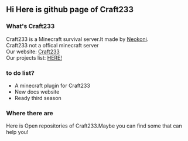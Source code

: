 ## Hi Here is github page of Craft233
### What's Craft233
Craft233 is a Minecraft survival server.It made by [Neokoni](https://github.com/neokoni).  
Craft233 not a offical minecraft server  
Our website: [Craft233](https://www.craft233.top)  
Our projects list: [HERE!](https://github.com/Craft233MC/projects-list/blob/main/README.md)

### to do list?
- A minecraft plugin for Craft233  
- New docs website  
- Ready third season
### Where there are
Here is Open repositories of Craft233.Maybe you can find some that can help you!

<!--

**Here are some ideas to get you started:**

🙋‍♀️ A short introduction - what is your organization all about?
🌈 Contribution guidelines - how can the community get involved?
👩‍💻 Useful resources - where can the community find your docs? Is there anything else the community should know?
🍿 Fun facts - what does your team eat for breakfast?
🧙 Remember, you can do mighty things with the power of [Markdown](https://docs.github.com/github/writing-on-github/getting-started-with-writing-and-formatting-on-github/basic-writing-and-formatting-syntax)
-->
